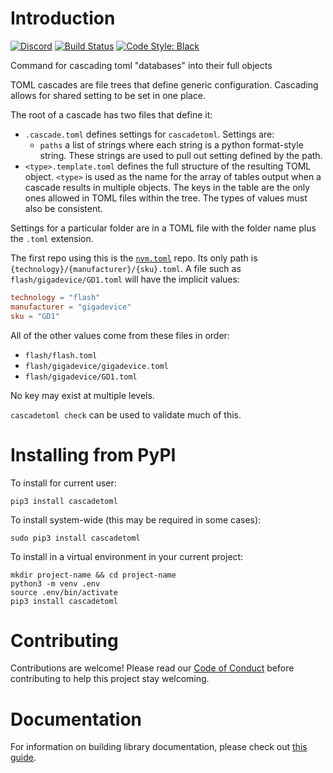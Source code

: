 Introduction
============

[![Discord](https://img.shields.io/discord/327254708534116352.svg)](https://adafru.it/discord)
[![Build Status](https://github.com/adafruit/cascadetoml/workflows/Build%20CI/badge.svg)](https://github.com/adafruit/cascadetoml/actions)
[![Code Style: Black](https://img.shields.io/badge/code%20style-black-000000.svg)](https://github.com/psf/black)

Command for cascading toml "databases" into their full objects

TOML cascades are file trees that define generic configuration. Cascading allows
for shared setting to be set in one place.

The root of a cascade has two files that define it:

* `.cascade.toml` defines settings for `cascadetoml`. Settings are:
  * `paths` a list of strings where each string is a python format-style string. These strings are used to pull out setting defined by the path.
* `<type>.template.toml` defines the full structure of the resulting TOML object. `<type>` is used as the name for the array of tables output when a cascade results in multiple objects. The keys in the table are the only ones allowed in TOML files within the tree. The types of values must also be consistent.

Settings for a particular folder are in a TOML file with the folder name plus the `.toml` extension.

The first repo using this is the
[`nvm.toml`](https://github.com/adafruit/nvm.toml) repo. Its only path is `{technology}/{manufacturer}/{sku}.toml`. A file such as `flash/gigadevice/GD1.toml` will have the implicit values:

```toml
technology = "flash"
manufacturer = "gigadevice"
sku = "GD1"
```

All of the other values come from these files in order:

* `flash/flash.toml`
* `flash/gigadevice/gigadevice.toml`
* `flash/gigadevice/GD1.toml`

No key may exist at multiple levels.

`cascadetoml check` can be used to validate much of this.

Installing from PyPI
=====================

To install for current user:

```shell
pip3 install cascadetoml
```

To install system-wide (this may be required in some cases):

```shell
sudo pip3 install cascadetoml
```

To install in a virtual environment in your current project:

```shell
mkdir project-name && cd project-name
python3 -m venv .env
source .env/bin/activate
pip3 install cascadetoml
```

Contributing
============

Contributions are welcome! Please read our [Code of Conduct](https://github.com/adafruit/Adafruit_CircuitPython_cascadetoml/blob/main/CODE_OF_CONDUCT.md)
before contributing to help this project stay welcoming.

Documentation
=============

For information on building library documentation, please check out
[this guide](https://learn.adafruit.com/creating-and-sharing-a-circuitpython-library/sharing-our-docs-on-readthedocs#sphinx-5-1).
